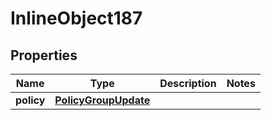 

# InlineObject187

## Properties

Name | Type | Description | Notes
------------ | ------------- | ------------- | -------------
**policy** | [**PolicyGroupUpdate**](PolicyGroupUpdate.md) |  | 



